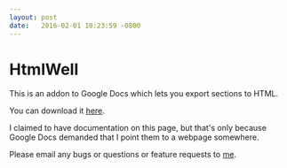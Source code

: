 ```yaml
---
layout: post
date:   2016-02-01 10:23:59 -0800
---
```


# HtmlWell

This is an addon to Google Docs which lets you export sections to HTML.

You can download it [here](https://chrome.google.com/webstore/detail/htmlwell/jafchhlcnmkngcbkpblemfookamgbnoe?authuser=0).

I claimed to have documentation on this page, but that's only because Google Docs demanded that I point them to a webpage somewhere.

Please email any bugs or questions or feature requests to <a href="mailto://bshlegeris@gmail.com">me</a>.
